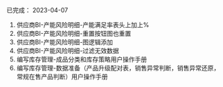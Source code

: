 已完成：
2023-04-07
1. 供应商BI-产能风险明细-产能满足率表头上加上%
2. 供应商BI-产能风险明细-重置按钮图也重置
3. 供应商BI-产能风险明细-图逻辑添加
4. 供应商BI-产能风险明细-过滤无效数据
5. 编写库存管理-成品分类和库存策略用户操作手册
6. 编写库存管理-数据准备（产品升级配对表，销售异常判断，销售异常还原，常规在售产品判断）用户操作手册